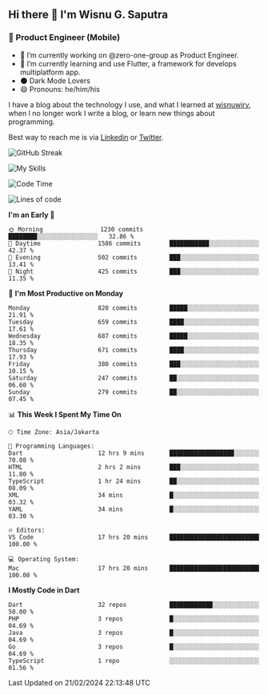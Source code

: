 ## Hi there 👋 I'm Wisnu G. Saputra

### :mobile_phone_off: Product Engineer (Mobile)

- 🔭 I’m currently working on @zero-one-group as Product Engineer.
- 🌱 I’m currently learning and use Flutter, a framework for develops multiplatform app.
- 🌑 Dark Mode Lovers
- 😄 Pronouns: he/him/his

I have a blog about the technology I use, and what I learned at [wisnuwiry](https://wisnuwiry.space/), when I no longer work I write a blog, or learn new things about programming.

Best way to reach me is via [Linkedin](https://www.linkedin.com/in/wisnu-saputra/) or [Twitter](https://twitter.com/wisnuwiry).

![GitHub Streak](https://streak-stats.demolab.com?user=wisnuwiry&theme=dark&hide_border=true)

![My Skills](https://skillicons.dev/icons?i=dart,flutter,kotlin,swift,go,js,css,neovim,git,linux&perline=5)

<!--START_SECTION:waka-->
![Code Time](http://img.shields.io/badge/Code%20Time-1%2C079%20hrs%2049%20mins-blue)

![Lines of code](https://img.shields.io/badge/From%20Hello%20World%20I%27ve%20Written-4.4%20million%20lines%20of%20code-blue)

**I'm an Early 🐤** 

```text
🌞 Morning                1230 commits        ████████░░░░░░░░░░░░░░░░░   32.86 % 
🌆 Daytime                1586 commits        ███████████░░░░░░░░░░░░░░   42.37 % 
🌃 Evening                502 commits         ███░░░░░░░░░░░░░░░░░░░░░░   13.41 % 
🌙 Night                  425 commits         ███░░░░░░░░░░░░░░░░░░░░░░   11.35 % 
```
📅 **I'm Most Productive on Monday** 

```text
Monday                   820 commits         █████░░░░░░░░░░░░░░░░░░░░   21.91 % 
Tuesday                  659 commits         ████░░░░░░░░░░░░░░░░░░░░░   17.61 % 
Wednesday                687 commits         █████░░░░░░░░░░░░░░░░░░░░   18.35 % 
Thursday                 671 commits         ████░░░░░░░░░░░░░░░░░░░░░   17.93 % 
Friday                   380 commits         ███░░░░░░░░░░░░░░░░░░░░░░   10.15 % 
Saturday                 247 commits         ██░░░░░░░░░░░░░░░░░░░░░░░   06.60 % 
Sunday                   279 commits         ██░░░░░░░░░░░░░░░░░░░░░░░   07.45 % 
```


📊 **This Week I Spent My Time On** 

```text
🕑︎ Time Zone: Asia/Jakarta

💬 Programming Languages: 
Dart                     12 hrs 9 mins       ██████████████████░░░░░░░   70.08 % 
HTML                     2 hrs 2 mins        ███░░░░░░░░░░░░░░░░░░░░░░   11.80 % 
TypeScript               1 hr 24 mins        ██░░░░░░░░░░░░░░░░░░░░░░░   08.09 % 
XML                      34 mins             █░░░░░░░░░░░░░░░░░░░░░░░░   03.32 % 
YAML                     34 mins             █░░░░░░░░░░░░░░░░░░░░░░░░   03.30 % 

🔥 Editors: 
VS Code                  17 hrs 20 mins      █████████████████████████   100.00 % 

💻 Operating System: 
Mac                      17 hrs 20 mins      █████████████████████████   100.00 % 
```

**I Mostly Code in Dart** 

```text
Dart                     32 repos            ████████████░░░░░░░░░░░░░   50.00 % 
PHP                      3 repos             █░░░░░░░░░░░░░░░░░░░░░░░░   04.69 % 
Java                     3 repos             █░░░░░░░░░░░░░░░░░░░░░░░░   04.69 % 
Go                       3 repos             █░░░░░░░░░░░░░░░░░░░░░░░░   04.69 % 
TypeScript               1 repo              ░░░░░░░░░░░░░░░░░░░░░░░░░   01.56 % 
```




 Last Updated on 21/02/2024 22:13:48 UTC
<!--END_SECTION:waka-->
